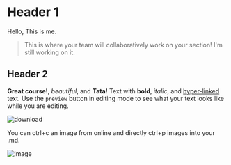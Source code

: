 # Header 1
Hello, This is me.
> This is where your team will collaboratively work on your section! I'm still working on it.

## Header 2

**Great course!**, _beautiful_, and **Tata!**
Text with **bold**, _italic_, and [hyper-linked](https://ww2.amstat.org/meetings/wsds/2022/index.cfm) text. Use the `preview` button in editing mode to see what your text looks like while you are editing. 

![download](https://user-images.githubusercontent.com/63486205/194342679-1eafc81f-f4a1-4f42-8db7-11f71b82a039.jpg)


You can ctrl+c an image from online and directly ctrl+p images into your .md. 

![image](https://user-images.githubusercontent.com/75965120/193682607-ecd7c869-8da9-427f-a127-246768618126.png)

